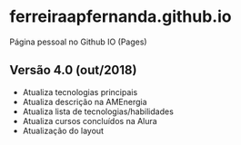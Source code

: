 # ferreiraapfernanda.github.io
Página pessoal no Github IO (Pages)

## Versão 4.0 (out/2018)

- Atualiza tecnologias principais
- Atualiza descrição na AMEnergia
- Atualiza lista de tecnologias/habilidades
- Atualiza cursos concluídos na Alura
- Atualização do layout

